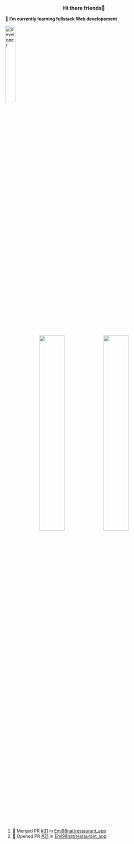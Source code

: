 <h3 align="center"> Hi there friends👋 </h3>
<p>
 🌱 <b>I’m currently learning fullstack Web developement</b> <br/>
 <p>
 
 <p>
<img width="25%" src="https://user-images.githubusercontent.com/84425318/190880587-c5aea438-efab-4213-b56f-5961a6a723ee.gif" alt="developer"
"/>
</p>
<p align ="center">
<img width="40%" src="https://github-readme-stats.vercel.app/api?username=Emi98nat&show_icons=true&theme=tokyonight"/>
<img width="40%" src="https://github-readme-streak-stats.herokuapp.com/?user=Emi98nat&theme=tokyonight"/>
</p>

<!--START_SECTION:activity-->
1. 🎉 Merged PR [#31](https://github.com/Emi98nat/restaurant_app/pull/31) in [Emi98nat/restaurant_app](https://github.com/Emi98nat/restaurant_app)
2. 💪 Opened PR [#31](https://github.com/Emi98nat/restaurant_app/pull/31) in [Emi98nat/restaurant_app](https://github.com/Emi98nat/restaurant_app)
<!--END_SECTION:activity-->
<!--
**Emi98nat/Emi98nat** is a ✨ _special_ ✨ repository because its `README.md` (this file) appears on your GitHub profile.

Here are some ideas to get you started:

- 🔭 I’m currently working on Restaurant app
- 🌱 I’m currently learning fullstack Web developement
- 👯 I’m looking to collaborate on ...
- 🤔 I’m looking for help with ...
- 💬 Ask me about ...
- 📫 How to reach me: ...
- 😄 Pronouns: ...
- ⚡ Fun fact: ...
-->
